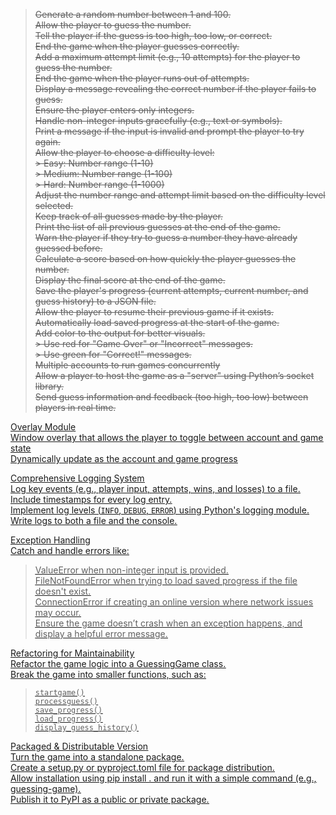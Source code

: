 > ~~Generate a random number between 1 and 100.~~  
> ~~Allow the player to guess the number.~~  
> ~~Tell the player if the guess is too high, too low, or correct.~~  
> ~~End the game when the player guesses correctly.~~  
> ~~Add a maximum attempt limit (e.g., 10 attempts) for the player to guess the number.~~  
> ~~End the game when the player runs out of attempts.~~  
> ~~Display a message revealing the correct number if the player fails to guess.~~  
> ~~Ensure the player enters only integers.~~  
> ~~Handle non-integer inputs gracefully (e.g., text or symbols).~~  
> ~~Print a message if the input is invalid and prompt the player to try again.~~  
> ~~Allow the player to choose a difficulty level:~~  
> ~~> Easy: Number range (1-10)~~  
> ~~> Medium: Number range (1-100)~~  
> ~~> Hard: Number range (1-1000)~~  
> ~~Adjust the number range and attempt limit based on the difficulty level selected.~~  
> ~~Keep track of all guesses made by the player.~~  
> ~~Print the list of all previous guesses at the end of the game.~~  
> ~~Warn the player if they try to guess a number they have already guessed before.~~  
> ~~Calculate a score based on how quickly the player guesses the number.~~  
> ~~Display the final score at the end of the game.~~  
> ~~Save the player's progress (current attempts, current number, and guess history) to a JSON file.~~  
> ~~Allow the player to resume their previous game if it exists.~~  
> ~~Automatically load saved progress at the start of the game.~~  
> ~~Add color to the output for better visuals.~~  
> ~~> Use red for "Game Over" or "Incorrect" messages.~~  
> ~~> Use green for "Correct!" messages.~~  
> ~~Multiple accounts to run games concurrently~~  
> ~~Allow a player to host the game as a "server" using Python’s socket library.~~  
> ~~Send guess information and feedback (too high, too low) between players in real time.~~   

<u>Overlay Module<u>  
Window overlay that allows the player to toggle between account and game state  
Dynamically update as the account and game progress  

<u>Comprehensive Logging System<u>  
Log key events (e.g., player input, attempts, wins, and losses) to a file.  
Include timestamps for every log entry.  
Implement log levels (`INFO`, `DEBUG`, `ERROR`) using Python's logging module.  
Write logs to both a file and the console.  

<u>Exception Handling<u>  
Catch and handle errors like:  
> ValueError when non-integer input is provided.  
> FileNotFoundError when trying to load saved progress if the file doesn't exist.  
> ConnectionError if creating an online version where network issues may occur.  
Ensure the game doesn’t crash when an exception happens, and display a helpful error message.  

<u>Refactoring for Maintainability<u>  
Refactor the game logic into a GuessingGame class.  
Break the game into smaller functions, such as:  
> `startgame()`  
> `processguess()`  
> `save_progress()`  
> `load_progress()`  
> `display_guess_history()`  

<u>Packaged & Distributable Version<u>  
Turn the game into a standalone package.  
Create a setup.py or pyproject.toml file for package distribution.  
Allow installation using pip install . and run it with a simple command (e.g., guessing-game).  
Publish it to PyPI as a public or private package.  
